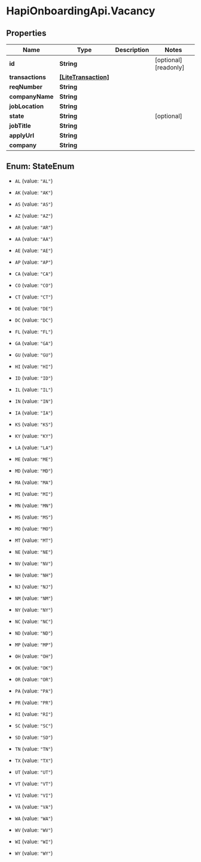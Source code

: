 # HapiOnboardingApi.Vacancy

## Properties

Name | Type | Description | Notes
------------ | ------------- | ------------- | -------------
**id** | **String** |  | [optional] [readonly] 
**transactions** | [**[LiteTransaction]**](LiteTransaction.md) |  | 
**reqNumber** | **String** |  | 
**companyName** | **String** |  | 
**jobLocation** | **String** |  | 
**state** | **String** |  | [optional] 
**jobTitle** | **String** |  | 
**applyUrl** | **String** |  | 
**company** | **String** |  | 



## Enum: StateEnum


* `AL` (value: `"AL"`)

* `AK` (value: `"AK"`)

* `AS` (value: `"AS"`)

* `AZ` (value: `"AZ"`)

* `AR` (value: `"AR"`)

* `AA` (value: `"AA"`)

* `AE` (value: `"AE"`)

* `AP` (value: `"AP"`)

* `CA` (value: `"CA"`)

* `CO` (value: `"CO"`)

* `CT` (value: `"CT"`)

* `DE` (value: `"DE"`)

* `DC` (value: `"DC"`)

* `FL` (value: `"FL"`)

* `GA` (value: `"GA"`)

* `GU` (value: `"GU"`)

* `HI` (value: `"HI"`)

* `ID` (value: `"ID"`)

* `IL` (value: `"IL"`)

* `IN` (value: `"IN"`)

* `IA` (value: `"IA"`)

* `KS` (value: `"KS"`)

* `KY` (value: `"KY"`)

* `LA` (value: `"LA"`)

* `ME` (value: `"ME"`)

* `MD` (value: `"MD"`)

* `MA` (value: `"MA"`)

* `MI` (value: `"MI"`)

* `MN` (value: `"MN"`)

* `MS` (value: `"MS"`)

* `MO` (value: `"MO"`)

* `MT` (value: `"MT"`)

* `NE` (value: `"NE"`)

* `NV` (value: `"NV"`)

* `NH` (value: `"NH"`)

* `NJ` (value: `"NJ"`)

* `NM` (value: `"NM"`)

* `NY` (value: `"NY"`)

* `NC` (value: `"NC"`)

* `ND` (value: `"ND"`)

* `MP` (value: `"MP"`)

* `OH` (value: `"OH"`)

* `OK` (value: `"OK"`)

* `OR` (value: `"OR"`)

* `PA` (value: `"PA"`)

* `PR` (value: `"PR"`)

* `RI` (value: `"RI"`)

* `SC` (value: `"SC"`)

* `SD` (value: `"SD"`)

* `TN` (value: `"TN"`)

* `TX` (value: `"TX"`)

* `UT` (value: `"UT"`)

* `VT` (value: `"VT"`)

* `VI` (value: `"VI"`)

* `VA` (value: `"VA"`)

* `WA` (value: `"WA"`)

* `WV` (value: `"WV"`)

* `WI` (value: `"WI"`)

* `WY` (value: `"WY"`)





